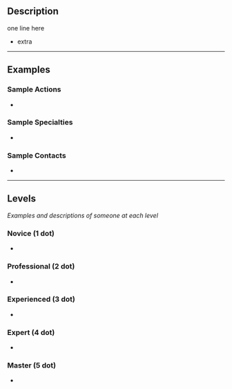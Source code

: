 ## Description

one line here
- extra

---

## Examples

### Sample Actions

- 

### Sample Specialties

- 

### Sample Contacts

- 

---

## Levels

_Examples and descriptions of someone at each level_

### Novice (1 dot)

- 

### Professional (2 dot)

- 

### Experienced (3 dot)

- 

### Expert (4 dot)

- 

### Master (5 dot)

- 
